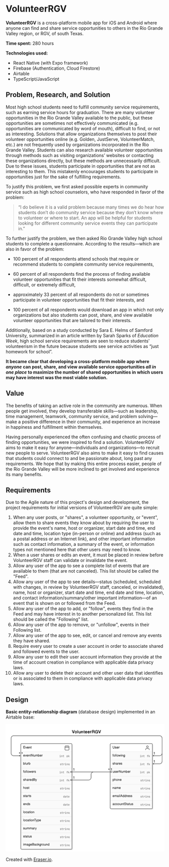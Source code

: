 ﻿# VolunteerRGV

**VolunteerRGV** is a cross-platform mobile app for iOS and Android where anyone can find and share service opportunities to others in the Rio Grande Valley region, or RGV, of south Texas.

**Time spent:** 280 hours

**Technologies used:**
- React Native (with Expo framework)
- Firebase (Authentication, Cloud Firestore)
- Airtable
- TypeScript/JavaScript

## Problem, Research, and Solution

Most high school students need to fulfill community service requirements, such as earning service hours for graduation. There are many volunteer opportunities in the Rio Grande Valley available to the public, but these opportunities are sometimes not effectively communicated (e.g. opportunities are communicated by word of mouth), difficult to find, or not as interesting. Solutions that allow organizations themselves to post their volunteer opportunities online (e.g. Golden, JustServe, VolunteerMatch, etc.) are not frequently used by organizations incorporated in the Rio Grande Valley. Students can also research available volunteer opportunities through methods such as visiting organizations’ websites or contacting these organizations directly, but these methods are unnecessarily difficult. Due to these issues, students participate in opportunities that are not as interesting to them. This mistakenly encourages students to participate in opportunities just for the sake of fulfilling requirements.

To justify this problem, we first asked possible experts in community service such as high school counselors, who have responded in favor of the problem:

> “I do believe it is a valid problem because many times we do hear how students don’t do community service because they don’t know where to volunteer or where to start. An app will be helpful for students looking for different community service events they can participate in.”

To further justify the problem, we then asked Rio Grande Valley high school students to complete a questionnaire. According to the results—which are also in favor of the problem:

- 100 percent of all respondents attend schools that require or recommend students to complete community service requirements,

- 60 percent of all respondents find the process of finding available volunteer opportunities that fit their interests somewhat difficult, difficult, or extremely difficult,

- approximately 33 percent of all respondents do not or sometimes participate in volunteer opportunities that fit their interests, and

- 100 percent of all respondents would download an app in which not only organizations but also students can post, share, and view available volunteer opportunities that are tailored to their interests.

Additionally, based on a study conducted by Sara E. Helms of Samford University, summarized in an article written by Sarah Sparks of  _Education Week_, high school service requirements are seen to reduce students’ volunteerism in the future because students see service activities as “just homework for school”.

**It became clear that developing a cross-platform mobile app where _anyone_ can post, share, and view available service opportunities _all in one place_ to maximize the number of shared opportunities in which users may have interest was the most viable solution.**

## Value

The benefits of taking an active role in the community are numerous. When people get involved, they develop transferable skills—such as leadership, time management, teamwork, community service, and problem solving—make a positive difference in their community, and experience an increase in happiness and fulfillment within themselves.

Having personally experienced the often confusing and chaotic process of finding opportunities, we were inspired to find a solution. VolunteerRGV aims to make it easy for anyone—individuals and organizations—to recruit new people to serve. VolunteerRGV also aims to make it easy to find causes that students could connect to and be passionate about, long past any requirements. We hope that by making this entire process easier, people of the Rio Grande Valley will be more inclined to get involved and experience its many benefits.

## Requirements

Due to the Agile nature of this project's design and development, the project requirements for initial versions of VolunteerRGV are quite simple:

1. When any user posts, or "shares", a volunteer opportunity, or "event", allow them to share events they know about by requiring the user to provide the event's name, host or organizer, start date and time, end date and time, location type (in-person or online) and address (such as a postal address or an Internet link), and other important information such as contact information, a summary of the event, or information types not mentioned here that other users may need to know.
2. When a user shares or edits an event, it must be placed in review before VolunteerRGV staff can validate or invalidate the event.
3. Allow any user of the app to see a complete list of events that are available to them (that are not canceled). This list should be called the "Feed".
4. Allow any user of the app to see details—status (scheduled, scheduled with changes, in review by VolunteerRGV staff, canceled, or invalidated), name, host or organizer, start date and time, end date and time, location, and contact information/summary/other important information—of an event that is shown on or followed from the Feed.
5. Allow any user of the app to add, or "follow", events they find in the Feed and may have interest in to another personalized list. This list should be called the "Following" list.
6. Allow any user of the app to remove, or "unfollow", events in their Following list.
7. Allow any user of the app to see, edit, or cancel and remove any events they have shared.
8. Require every user to create a user account in order to associate shared and followed events to the user.
9. Allow any user to edit their user account information they provide at the time of account creation in compliance with applicable data privacy laws.
10. Allow any user to delete their account and other user data that identifies or is associated to them in compliance with applicable data privacy laws.

## Design

**Basic entity-relationship diagram** (database design) implemented in an Airtable base:

![Basic entity-relationship diagram](ERD-corrected.png)

Created with [Eraser.io](https://www.eraser.io).
